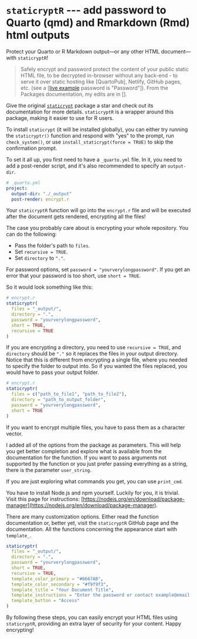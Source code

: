 # `staticryptR` --- add password to Quarto (qmd) and Rmarkdown (Rmd) html outputs

Protect your Quarto or R Markdown output—or any other HTML document—with `staticryptR`! 
> Safely encrypt and password protect the content of your public static HTML file, to be decrypted in-browser without any back-end - to serve it over static hosting like \[QuartoPub\], Netlify, GitHub pages, etc. (see a \[[live example](https://nikitoshina.quarto.pub/quarto_encryption/) password is "Password"\]). From the Packages documentation, my edits are in \[\].

Give the original [`staticrypt`](https://github.com/robinmoisson/staticrypt) package a star and check out its documentation for more details. `staticryptR` is a wrapper around this package, making it easier to use for R users.

To install `staticrypt` (it will be installed globally), you can either try running the `staticryptr()` function and respond with "yes" to the prompt, run `check_system()`, or use `install_staticrypt(force = TRUE)` to skip the confirmation prompt. 

To set it all up, you first need to have a `_quarto.yml` file. In it, you need to add a post-render script, and it's also recommended to specify an `output-dir`.

```yaml
# _quarto.yml
project:
  output-dir: "./_output"
  post-render: encrypt.r
```

Your `staticryptR` function will go into the `encrypt.r` file and will be executed after the document gets rendered, encrypting all the files!

The case you probably care about is encrypting your whole repository. You can do the following:

- Pass the folder's path to `files`.
- Set `recursive = TRUE`.
- Set `directory` to `"."`.

For password options, set `password = "yourverylongpassword"`. If you get an error that your password is too short, use `short = TRUE`.

So it would look something like this:

```r
# encrypt.r
staticryptr(
  files = "_output/",
  directory = ".",
  password = "yourverylongpassword",
  short = TRUE,
  recursive = TRUE
)
```

If you are encrypting a directory, you need to use `recursive = TRUE`, and `directory` should be `"."` so it replaces the files in your output directory. Notice that this is different from encrypting a single file, where you needed to specify the folder to output into. So if you wanted the files replaced, you would have to pass your output folder.

```r
# encrypt.r
staticryptr(
  files = c("path_to_file1", "path_to_file2"),
  directory = "path_to_output_folder",
  password = "yourverylongpassword",
  short = TRUE
)
```

If you want to encrypt multiple files, you have to pass them as a character vector.

I added all of the options from the package as parameters. This will help you get better completion and explore what is available from the documentation for the function. If you want to pass arguments not supported by the function or you just prefer passing everything as a string, there is the parameter `user_string`.

If you are just exploring what commands you get, you can use `print_cmd`.

You have to install Node.js and npm yourself. Luckily for you, it is trivial. Visit this page for instructions: [https://nodejs.org/en/download/package-manager](https://nodejs.org/en/download/package-manager).

There are many customization options. Either read the function documentation or, better yet, visit the `staticryptR` GitHub page and the documentation. All the functions concerning the appearance start with `template_`.

```r
staticryptr(
  files = "_output/",
  directory = ".",
  password = "yourverylongpassword",
  short = TRUE,
  recursive = TRUE,
  template_color_primary = "#6667AB",
  template_color_secondary = "#f9f9f3",
  template_title = "Your Document Title",
  template_instructions = "Enter the password or contact example@email.com",
  template_button = "Access"
)
```

By following these steps, you can easily encrypt your HTML files using `staticryptR`, providing an extra layer of security for your content. Happy encrypting!
